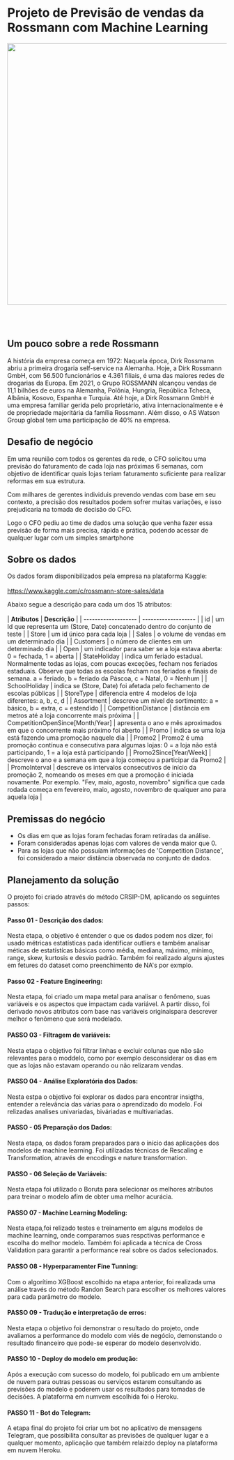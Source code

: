 # Projeto de Previsão de vendas da Rossmann com Machine Learning

<div align="center">
<img src="https://www.cosmetic-business.com/media/mandant/globale-verfuegbare-Medien/News-Upload/CosmeticBusiness/2020/Mai/ROSSMANN_Zentrale_Logo.jpg" width="600px" />
</div>

<br><br>
## Um pouco sobre a rede Rossmann
 A história da empresa começa em 1972: Naquela época, Dirk Rossmann abriu a primeira drogaria self-service na Alemanha. Hoje, a Dirk Rossmann GmbH, com 56.500 funcionários e 4.361 filiais, é uma das maiores redes de drogarias da Europa. Em 2021, o Grupo ROSSMANN alcançou vendas de 11,1 bilhões de euros na Alemanha, Polônia, Hungria, República Tcheca, Albânia, Kosovo, Espanha e Turquia. Até hoje, a Dirk Rossmann GmbH é uma empresa familiar gerida pelo proprietário, ativa internacionalmente e é de propriedade majoritária da família Rossmann. Além disso, o AS Watson Group global tem uma participação de 40% na empresa. <br>
 
 ## Desafio de  negócio
 Em uma reunião com todos os gerentes da rede, o CFO solicitou uma previsão do faturamento de cada loja nas próximas 6 semanas, com objetivo de identificar quais lojas teriam faturamento suficiente para realizar reformas em sua estrutura.<br>
 
 Com milhares de gerentes individuis prevendo vendas com base em seu contexto, a precisão dos resultados podem sofrer muitas variações, e isso prejudicaria na tomada de decisão do CFO.<br>
 
 Logo o CFO pediu ao time de dados uma solução que venha fazer essa previsão de forma mais precisa, rápida e prática, podendo acessar de qualquer lugar com um simples smartphone<br>
 
 ## Sobre os dados
 
 Os dados foram disponibilizados pela empresa na plataforma Kaggle:<br><br>
 https://www.kaggle.com/c/rossmann-store-sales/data
 
 Abaixo segue a descrição para cada um dos 15 atributos:<br><br>
| **Atributos** |  **Descrição**  |
| ------------------- | ------------------- |
|  id | um Id que representa um (Store, Date) concatenado dentro do conjunto de teste |
|  Store |  um id único para cada loja |
|  Sales |  o volume de vendas em um determinado dia |
|  Customers |  o número de clientes em um determinado dia |
|  Open |  um indicador para saber se a loja estava aberta: 0 = fechada, 1 = aberta |
|  StateHoliday |  indica um feriado estadual. Normalmente todas as lojas, com poucas exceções, fecham nos feriados estaduais. Observe que todas as escolas fecham nos feriados e finais de semana. a = feriado, b = feriado da Páscoa, c = Natal, 0 = Nenhum |
| SchoolHoliday |  indica se (Store, Date) foi afetada pelo fechamento de escolas públicas |
|  StoreType |  diferencia entre 4 modelos de loja diferentes: a, b, c, d |
|  Assortment |  descreve um nível de sortimento: a = básico, b = extra, c = estendido |
|  CompetitionDistance |  distância em metros até a loja concorrente mais próxima |
|  CompetitionOpenSince[Month/Year] |  apresenta o ano e mês aproximados em que o concorrente mais próximo foi aberto |
|  Promo |  indica se uma loja está fazendo uma promoção naquele dia |
|  Promo2 |  Promo2 é uma promoção contínua e consecutiva para algumas lojas: 0 = a loja não está participando, 1 = a loja está participando |
|  Promo2Since[Year/Week] |  descreve o ano e a semana em que a loja começou a participar da Promo2 |
|  PromoInterval | descreve os intervalos consecutivos de início da promoção 2, nomeando os meses em que a promoção é iniciada novamente. Por exemplo. "Fev, maio, agosto, novembro" significa que cada rodada começa em fevereiro, maio, agosto, novembro de qualquer ano para aquela loja |

## Premissas do negócio
- Os dias em que as lojas foram fechadas foram retiradas da análise.
- Foram consideradas apenas lojas com valores de venda maior que 0.
- Para as lojas que não possuíam informações de 'Competition Distance', foi considerado a maior distância observada no conjunto de dados.

## Planejamento da solução
O projeto foi criado através do método CRSIP-DM, aplicando os seguintes passos:<br>

#### Passo 01 - Descrição dos dados:<br>
Nesta etapa, o objetivo é entender o que os dados podem nos dizer, foi usado métricas estatísticas pada identificar outliers e também analisar méticas de estatístícas básicas como média, mediana, máximo, mínimo, range, skew, kurtosis e desvio padrão. Também foi realizado alguns ajustes em fetures do dataset como preenchimento de NA's por exmplo.

#### Passo 02 - Feature Engineering:<br>
Nesta etapa, foi criado um mapa metal para analisar o fenômeno, suas variáveis e os aspectos que impactam cada variável. A partir disso, foi derivado novos atributos com base nas variáveis originaispara descrever melhor o fenômeno que será modelado.

#### PASSO 03 - Filtragem de variáveis:<br>
Nesta etapa o objetivo foi filtrar linhas e excluir colunas que não são relevantes para o moddelo, como por exemplo desconsiderar os dias em que as lojas não estavam operando ou não relizaram vendas.

#### PASSO 04 - Análise Exploratória dos Dados:<br>
Nesta estpa o objetivo foi  explorar os dados para encontrar insigths, entender a relevância das várias para o aprendizado do modelo. Foi relizadas analises univariadas, biváriadas e multivariadas.

#### PASSO - 05 Preparação dos Dados:<br>
Nesta etapa, os dados foram preparados para o início das aplicações dos modelos de machine learning. Foi utilizadas técnicas de Rescaling e Transformation, através de encodings e nature transformation.

#### PASSO - 06 Seleção de Variáveis:<br>
Nesta etapa foi utilizado o Boruta para selecionar os melhores atributos para treinar o modelo afim de obter uma melhor acurácia.

#### PASSO 07 - Machine Learning Modeling:<br>
Nesta etapa,foi relizado testes e treinamento em alguns modelos de machine learning, onde comparamos suas respctivas performance e escolha do melhor modelo. Também foi aplicada a técnica de Cross Validation para garantir a performance real sobre os dados selecionados.

#### PASSO 08 - Hyperparamenter Fine Tunning:<br>
Com o algorítimo XGBoost escolhido na etapa anterior, foi realizada uma análise través do método Randon Search para escolher os melhores valores para cada parâmetro do modelo. 

#### PASSO 09 - Tradução e interpretação de erros:<br>
Nesta etapa o objetivo foi demonstrar o resultado do projeto, onde avaliamos a performance do modelo com viés de negócio, demonstando o resultado financeiro que pode-se esperar do modelo desenvolvido.

#### PASSO 10 - Deploy do modelo em produção:<br>
Após a execução com sucesso do modelo, foi publicado em um ambiente de nuvem para outras pessoas ou serviços estarem consultando as previsões do modelo e poderem usar os resultados para tomadas de decisões. A plataforma em numvem escolhida foi o Heroku.

#### PASSO 11 - Bot do Telegram:<br>
A etapa final do projeto foi criar um bot no aplicativo de mensagens Telegram, que possibilita consultar as previsões de qualquer lugar e a qualquer momento, aplicação que também relaizdo deploy na plataforma em nuvem Heroku.


 
